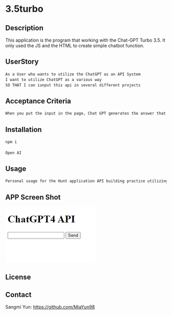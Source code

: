 # 3.5turbo

## Description 
This application is the program that working with the Chat-GPT Turbo 3.5. 
It only used the JS and the HTML to create simple chatbot function. 

## UserStory 

```md
As a User who wants to utilize the ChatGPT as an API System 
I want to utilize ChatGPT as a various way
SO THAT I can iunput this api in several different projects 

```

## Acceptance Criteria

```md
When you put the input in the page, Chat GPT generates the answer that is related and print out the result in the page. 
```

## Installation 

```md
npm i

Open AI 
```

## Usage 

```md
Personal usage for the Hunt application API building practice utilizing the Chat GPT
```

## APP Screen Shot 

![Alt text](App%20ScreenShot.png)

## License 



## Contact 
Sangmi Yun: https://github.com/MiaYun98
